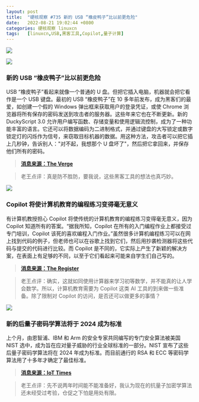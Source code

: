 ```yaml
---
layout: post
title:	"硬核观察 #735 新的 USB “橡皮鸭子”比以前更危险"
date:	2022-08-21 19:02:44 +0800 
categories:	硬核观察 linuxcn 
tags:	[linuxcn,USB,黑客工具,Copilot,量子计算]
---
```



![](/Asserts/Images//attachment/album/202208/21/190133jp4kh5sp3qeeyauh.jpg)


![](/Asserts/Images//attachment/album/202208/21/190145ol7n9ev4bxe76z5l.jpg)


### 新的 USB “橡皮鸭子”比以前更危险


USB “橡皮鸭子”看起来就像一个普通的 U 盘。但把它插入电脑，机器就会把它看作是一个 USB 键盘。最初的 USB “橡皮鸭子”在 10 多年前发布，成为黑客们的最爱，如创建一个假的 Windows 弹出框来获取用户的登录凭证，或使 Chrome 浏览器将所有保存的密码发送到攻击者的服务器。这些年来它也在不断更新。新的 DuckyScript 3.0 允许用户编写函数、存储变量和使用逻辑流控制，成为了一种功能丰富的语言。它还可以将数据编码为二进制格式，并通过键盘的大写锁定或数字锁定灯的闪烁作为信号，来窃取目标机器的数据。用这种方法，攻击者可以把它插上几秒钟，告诉别人："对不起，我想那个 U 盘坏了"，然后把它拿回来，并保存他们所有的密码。



> 
> **[消息来源：The Verge](https://www.theverge.com/23308394/usb-rubber-ducky-review-hack5-defcon-duckyscript)**
> 
> 
> 



> 
> 老王点评：真是防不胜防，要我说，这些黑客工具的想法也真巧妙。
> 
> 
> 


![](/Asserts/Images//attachment/album/202208/21/190159jz2nnnq4ffx23vfg.jpg)


### Copilot 将使计算机教育的编程练习变得毫无意义


有计算机教授担心 Copilot 将使传统的计算机教育的编程练习变得毫无意义，因为 Copilot 知道所有的答案。“据我所知，Copilot 在所有的入门编程作业上都接受过专门培训，Copilot 该死的喜欢编程入门作业。”虽然很多计算机编程练习可以在网上找到代码的例子，但老师也可以在谷歌上找到它们，然后用抄袭检测器将这些代码与提交的代码进行比较。而 Copilot 是不同的，它实际上产生了新颖的解决方案，在表面上有足够的不同，以至于它们看起来可能来自学生们自己写的。



> 
> **[消息来源：The Register](https://www.theregister.com/2022/08/19/copilot_github_students/)**
> 
> 
> 



> 
> 老王点评：确实，这就如同使用计算器来学习初等数学，并不能真的让人学会数学。所以，计算机教育需要为 Copilot 这类 AI 工具的到来做一些准备。除了限制对 Copilot 的访问，是否还可以做更多的事情？
> 
> 
> 


![](/Asserts/Images//attachment/album/202208/21/190213akiw6pekww222qq6.jpg)


### 新的后量子密码学算法将于 2024 成为标准


上个月，由恩智浦、IBM 和 Arm 的安全专家共同编写的专门安全算法被美国 NIST 选中，成为旨在应对量子威胁的行业全球标准的一部分。NIST 宣布了这些后量子密码学算法将在 2024 年成为标准。而目前通行的 RSA 和 ECC 等密码学算法用了十多年才确定了最佳标准。



> 
> **[消息来源：IoT Times](https://iot.eetimes.com/post-quantum-cryptography-needs-to-be-ready-to-protect-iot/)**
> 
> 
> 



> 
> 老王点评：先不说两年时间能不能准备好，我认为现在的抗量子加密学算法还未经受过考验，仓促之下怕是用处有限。
> 
> 
>
